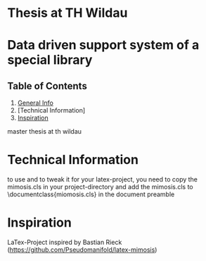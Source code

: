 # Thesis at TH Wildau

# Data driven support system of a special library

## Table of Contents
1. [General Info](#about-the-project)
1. [Technical Information]
1. [Inspiration](#inspiration)

master thesis at th wildau

# Technical Information
to use and to tweak it for your latex-project, 
you need to copy the mimosis.cls in your project-directory and 
add the mimosis.cls to \documentclass{miomosis.cls} in the document preamble

# Inspiration
LaTex-Project inspired by Bastian Rieck (https://github.com/Pseudomanifold/latex-mimosis)
